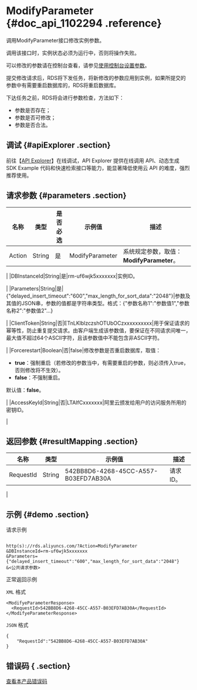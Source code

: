# ModifyParameter {#doc_api_1102294 .reference}

调用ModifyParameter接口修改实例参数。

调用该接口时，实例状态必须为运行中，否则将操作失败。

可以修改的参数请在控制台查看，请参见[使用控制台设置参数](~~26179~~)。

提交修改请求后，RDS将下发任务，将新修改的参数应用到实例，如果所提交的参数中有需要重启数据库的，RDS将重启数据库。

下达任务之前，RDS将会进行参数检查，方法如下：

-   参数是否存在；
-   参数是否可修改；
-   参数是否合法。

## 调试 {#apiExplorer .section}

前往【[API Explorer](https://api.aliyun.com/#product=Rds&api=ModifyParameter)】在线调试，API Explorer 提供在线调用 API、动态生成 SDK Example 代码和快速检索接口等能力，能显著降低使用云 API 的难度，强烈推荐使用。

## 请求参数 {#parameters .section}

|名称|类型|是否必选|示例值|描述|
|--|--|----|---|--|
|Action|String|是|ModifyParameter|系统规定参数，取值：**ModifyParameter**。

 |
|DBInstanceId|String|是|rm-uf6wjk5xxxxxxx|实例ID。

 |
|Parameters|String|是|\{"delayed\_insert\_timeout":"600","max\_length\_for\_sort\_data":"2048"\}|参数及其值的JSON串，参数的值都是字符串类型。格式：\{"参数名称1":"参数值1","参数名称2":"参数值2"...\}

 |
|ClientToken|String|否|ETnLKlblzczshOTUbOCzxxxxxxxxxx|用于保证请求的幂等性，防止重复提交请求。由客户端生成该参数值，要保证在不同请求间唯一，最大值不超过64个ASCII字符，且该参数值中不能包含非ASCII字符。

 |
|Forcerestart|Boolean|否|false|修改参数是否重启数据库，取值：

 -   **true**：强制重启（若修改的参数当中，有需要重启的参数，则必须传入true，否则修改将不生效）。
-   **false**：不强制重启。

 默认值：**false**。

 |
|AccessKeyId|String|否|LTAIfCxxxxxxx|阿里云颁发给用户的访问服务所用的密钥ID。

 |

## 返回参数 {#resultMapping .section}

|名称|类型|示例值|描述|
|--|--|---|--|
|RequestId|String|542BB8D6-4268-45CC-A557-B03EFD7AB30A|请求ID。

 |

## 示例 {#demo .section}

请求示例

``` {#request_demo}

http(s)://rds.aliyuncs.com/?Action=ModifyParameter
&DBInstanceId=rm-uf6wjk5xxxxxxx
&Parameters={"delayed_insert_timeout":"600","max_length_for_sort_data":"2048"}
&<公共请求参数>

```

正常返回示例

`XML` 格式

``` {#xml_return_success_demo}
<ModifyeParameterResponse>
  <RequestId>542BB8D6-4268-45CC-A557-B03EFD7AB30A</RequestId>
</ModifyeParameterResponse>

```

`JSON` 格式

``` {#json_return_success_demo}
{
	"RequestId":"542BB8D6-4268-45CC-A557-B03EFD7AB30A"
}
```

## 错误码 { .section}

[查看本产品错误码](https://error-center.aliyun.com/status/product/Rds)

